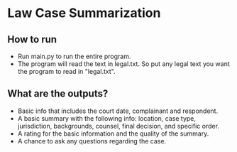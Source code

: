 # Law Case Summarization

## How to run
- Run main.py to run the entire program.
- The program will read the text in legal.txt. So put any legal text you want the program to read in "legal.txt".

## What are the outputs?
- Basic info that includes the court date, complainant and respondent.
- A basic summary with the following info: location, case type, jurisdiction, backgrounds, counsel, final decision, and specific order.
- A rating for the basic information and the quality of the summary.
- A chance to ask any questions regarding the case.

